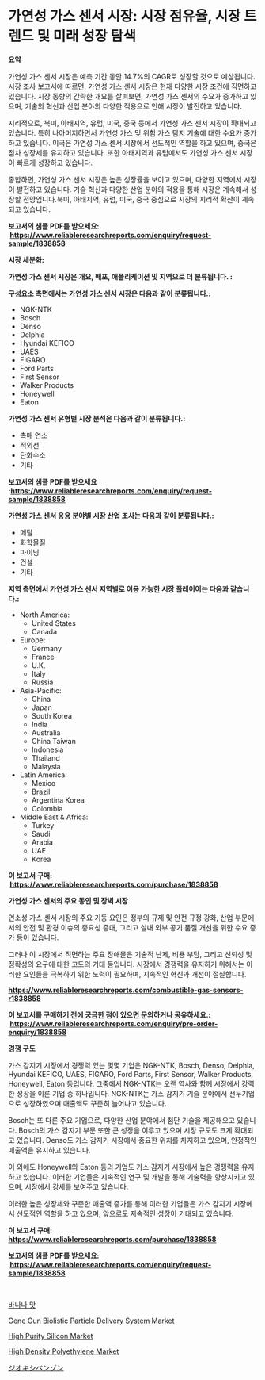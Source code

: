 <p><h1>가연성 가스 센서 시장: 시장 점유율, 시장 트렌드 및 미래 성장 탐색</h1></p><p><strong>요약</strong></p>
<p><p>가연성 가스 센서 시장은 예측 기간 동안 14.7%의 CAGR로 성장할 것으로 예상됩니다. 시장 조사 보고서에 따르면, 가연성 가스 센서 시장은 현재 다양한 시장 조건에 직면하고 있습니다. 시장 동향의 간략한 개요를 살펴보면, 가연성 가스 센서의 수요가 증가하고 있으며, 기술의 혁신과 산업 분야의 다양한 적용으로 인해 시장이 발전하고 있습니다. </p><p>지리적으로, 북미, 아태지역, 유럽, 미국, 중국 등에서 가연성 가스 센서 시장이 확대되고 있습니다. 특히 나아머지하면서 가연성 가스 및 위험 가스 탐지 기술에 대한 수요가 증가하고 있습니다. 미국은 가연성 가스 센서 시장에서 선도적인 역할을 하고 있으며, 중국은 점차 성장세를 유지하고 있습니다. 또한 아태지역과 유럽에서도 가연성 가스 센서 시장이 빠르게 성장하고 있습니다.</p><p>종합하면, 가연성 가스 센서 시장은 높은 성장률을 보이고 있으며, 다양한 지역에서 시장이 발전하고 있습니다. 기술 혁신과 다양한 산업 분야의 적용을 통해 시장은 계속해서 성장할 전망입니다.북미, 아태지역, 유럽, 미국, 중국 중심으로 시장의 지리적 확산이 계속되고 있습니다.</p></p>
<p><strong>보고서의 샘플 PDF를 받으세요: &nbsp;<a href="https://www.reliableresearchreports.com/enquiry/request-sample/1838858">https://www.reliableresearchreports.com/enquiry/request-sample/1838858</a></strong></p>
<p><strong>시장 세분화:</strong></p>
<p><strong> 가연성 가스 센서 시장은 개요, 배포, 애플리케이션 및 지역으로 더 분류됩니다. :</strong></p>
<p><strong>구성요소 측면에서는 가연성 가스 센서 시장은 다음과 같이 분류됩니다.:</strong></p>
<p><ul><li>NGK-NTK</li><li>Bosch</li><li>Denso</li><li>Delphia</li><li>Hyundai KEFICO</li><li>UAES</li><li>FIGARO</li><li>Ford Parts</li><li>First Sensor</li><li>Walker Products</li><li>Honeywell</li><li>Eaton</li></ul></p>
<p><strong> 가연성 가스 센서 유형별 시장 분석은 다음과 같이 분류됩니다.:</strong></p>
<p><ul><li>촉매 연소</li><li>적외선</li><li>탄화수소</li><li>기타</li></ul></p>
<p><strong>보고서의 샘플 PDF를 받으세요 :<a href="https://www.reliableresearchreports.com/enquiry/request-sample/1838858">https://www.reliableresearchreports.com/enquiry/request-sample/1838858</a></strong></p>
<p><strong> 가연성 가스 센서 응용 분야별 시장 산업 조사는 다음과 같이 분류됩니다.:</strong></p>
<p><ul><li>메탈</li><li>화학물질</li><li>마이닝</li><li>건설</li><li>기타</li></ul></p>
<p><strong>지역 측면에서 가연성 가스 센서 지역별로 이용 가능한 시장 플레이어는 다음과 같습니다.:</strong></p>
<p><ul>
    <li>
        North America:
        <ul>
            <li>United States</li>
            <li>Canada</li>
        </ul>
    </li>
    <li>
        Europe:
        <ul>
            <li>Germany</li>
            <li>France</li>
            <li>U.K.</li>
            <li>Italy</li>
            <li>Russia</li>
        </ul>
    </li>
    <li>
        Asia-Pacific:
        <ul>
            <li>China</li>
            <li>Japan</li>
            <li>South Korea</li>
            <li>India</li>
            <li>Australia</li>
            <li>China Taiwan</li>
            <li>Indonesia</li>
            <li>Thailand</li>
            <li>Malaysia</li>
        </ul>
    </li>
    <li>
        Latin America:
        <ul>
            <li>Mexico</li>
            <li>Brazil</li>
            <li>Argentina Korea</li>
            <li>Colombia</li>
        </ul>
    </li>
    <li>
        Middle East & Africa:
        <ul>
            <li>Turkey</li>
            <li>Saudi</li>
            <li>Arabia</li>
            <li>UAE</li>
            <li>Korea</li>
        </ul>
    </li>
    </ul></p>
<p><strong>이 보고서 구매: &nbsp;<a href="https://www.reliableresearchreports.com/purchase/1838858">https://www.reliableresearchreports.com/purchase/1838858</a></strong></p>
<p><strong>가연성 가스 센서의 주요 동인 및 장벽 시장</strong></p>
<p><p>연소성 가스 센서 시장의 주요 기동 요인은 정부의 규제 및 안전 규정 강화, 산업 부문에서의 안전 및 환경 이슈의 중요성 증대, 그리고 실내 외부 공기 품질 개선을 위한 수요 증가 등이 있습니다. </p><p>그러나 이 시장에서 직면하는 주요 장애물은 기술적 난제, 비용 부담, 그리고 신뢰성 및 정확성의 요구에 대한 고도의 기대 등입니다. 시장에서 경쟁력을 유지하기 위해서는 이러한 요인들을 극복하기 위한 노력이 필요하며, 지속적인 혁신과 개선이 절실합니다.</p></p>
<p><strong><a href="https://www.reliableresearchreports.com/combustible-gas-sensors-r1838858">https://www.reliableresearchreports.com/combustible-gas-sensors-r1838858</a></strong></p>
<p><strong>이 보고서를 구매하기 전에 궁금한 점이 있으면 문의하거나 공유하세요.: &nbsp;<a href="https://www.reliableresearchreports.com/enquiry/pre-order-enquiry/1838858">https://www.reliableresearchreports.com/enquiry/pre-order-enquiry/1838858</a></strong></p>
<p><strong>경쟁 구도</strong></p>
<p><p>가스 감지기 시장에서 경쟁력 있는 몇몇 기업은 NGK-NTK, Bosch, Denso, Delphia, Hyundai KEFICO, UAES, FIGARO, Ford Parts, First Sensor, Walker Products, Honeywell, Eaton 등입니다. 그중에서 NGK-NTK는 오랜 역사와 함께 시장에서 강력한 성장을 이룬 기업 중 하나입니다. NGK-NTK는 가스 감지기 기술 분야에서 선두기업으로 성장하였으며 매출액도 꾸준히 늘어나고 있습니다.</p><p>Bosch는 또 다른 주요 기업으로, 다양한 산업 분야에서 첨단 기술을 제공해오고 있습니다. Bosch의 가스 감지기 부문 또한 큰 성장을 이루고 있으며 시장 규모도 크게 확대되고 있습니다. Denso도 가스 감지기 시장에서 중요한 위치를 차지하고 있으며, 안정적인 매출액을 유지하고 있습니다.</p><p>이 외에도 Honeywell와 Eaton 등의 기업도 가스 감지기 시장에서 높은 경쟁력을 유지하고 있습니다. 이러한 기업들은 지속적인 연구 및 개발을 통해 기술력을 향상시키고 있으며, 시장에서 강세를 보여주고 있습니다. </p><p>이러한 높은 성장세와 꾸준한 매출액 증가를 통해 이러한 기업들은 가스 감지기 시장에서 선도적인 역할을 하고 있으며, 앞으로도 지속적인 성장이 기대되고 있습니다.</p></p>
<p><strong>이 보고서 구매: &nbsp; <a href="https://www.reliableresearchreports.com/purchase/1838858">https://www.reliableresearchreports.com/purchase/1838858</a></strong></p>
<p><strong>보고서의 샘플 PDF를 받으세요: &nbsp;<a href="https://www.reliableresearchreports.com/enquiry/request-sample/1838858">https://www.reliableresearchreports.com/enquiry/request-sample/1838858</a></strong><strong></strong></p>
<p>&nbsp;</p>
<p><p><a href="https://github.com/Tristiarton768456/Market-Research-Report-List-1/blob/main/662583021843.md">바나나 맛</a></p><p><a href="https://github.com/globismark/Market-Research-Report-List-2/blob/main/gene-gun-biolistic-particle-delivery-system-market.md">Gene Gun Biolistic Particle Delivery System Market</a></p><p><a href="https://issuu.com/reportprime-2/docs/high-purity-silicon-market-size-2030.pptx">High Purity Silicon Market</a></p><p><a href="https://issuu.com/reportprime-2/docs/high-density-polyethylene-market-size-2030.pptx">High Density Polyethylene Market</a></p><p><a href="https://github.com/MosesSpinka1914/Market-Research-Report-List-1/blob/main/858700124017.md">ジオキシベンゾン</a></p></p>
